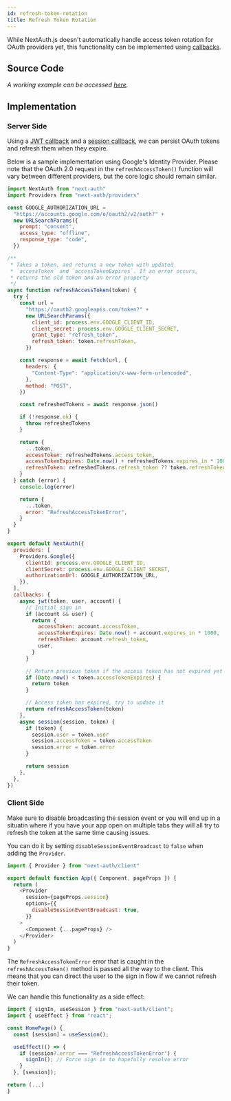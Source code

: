 ```yaml
---
id: refresh-token-rotation
title: Refresh Token Rotation
---
```


While NextAuth.js doesn't automatically handle access token rotation for OAuth providers yet, this functionality can be implemented using [callbacks](https://next-auth.js.org/configuration/callbacks).

## Source Code

_A working example can be accessed [here](https://github.com/lawrencecchen/next-auth-refresh-tokens)._

## Implementation

### Server Side

Using a [JWT callback](https://next-auth.js.org/configuration/callbacks#jwt-callback) and a [session callback](https://next-auth.js.org/configuration/callbacks#session-callback), we can persist OAuth tokens and refresh them when they expire.

Below is a sample implementation using Google's Identity Provider. Please note that the OAuth 2.0 request in the `refreshAccessToken()` function will vary between different providers, but the core logic should remain similar.

```js title="pages/auth/[...nextauth.js]"
import NextAuth from "next-auth"
import Providers from "next-auth/providers"

const GOOGLE_AUTHORIZATION_URL =
  "https://accounts.google.com/o/oauth2/v2/auth?" +
  new URLSearchParams({
    prompt: "consent",
    access_type: "offline",
    response_type: "code",
  })

/**
 * Takes a token, and returns a new token with updated
 * `accessToken` and `accessTokenExpires`. If an error occurs,
 * returns the old token and an error property
 */
async function refreshAccessToken(token) {
  try {
    const url =
      "https://oauth2.googleapis.com/token?" +
      new URLSearchParams({
        client_id: process.env.GOOGLE_CLIENT_ID,
        client_secret: process.env.GOOGLE_CLIENT_SECRET,
        grant_type: "refresh_token",
        refresh_token: token.refreshToken,
      })

    const response = await fetch(url, {
      headers: {
        "Content-Type": "application/x-www-form-urlencoded",
      },
      method: "POST",
    })

    const refreshedTokens = await response.json()

    if (!response.ok) {
      throw refreshedTokens
    }

    return {
      ...token,
      accessToken: refreshedTokens.access_token,
      accessTokenExpires: Date.now() + refreshedTokens.expires_in * 1000,
      refreshToken: refreshedTokens.refresh_token ?? token.refreshToken, // Fall back to old refresh token
    }
  } catch (error) {
    console.log(error)

    return {
      ...token,
      error: "RefreshAccessTokenError",
    }
  }
}

export default NextAuth({
  providers: [
    Providers.Google({
      clientId: process.env.GOOGLE_CLIENT_ID,
      clientSecret: process.env.GOOGLE_CLIENT_SECRET,
      authorizationUrl: GOOGLE_AUTHORIZATION_URL,
    }),
  ],
  callbacks: {
    async jwt(token, user, account) {
      // Initial sign in
      if (account && user) {
        return {
          accessToken: account.accessToken,
          accessTokenExpires: Date.now() + account.expires_in * 1000,
          refreshToken: account.refresh_token,
          user,
        }
      }

      // Return previous token if the access token has not expired yet
      if (Date.now() < token.accessTokenExpires) {
        return token
      }

      // Access token has expired, try to update it
      return refreshAccessToken(token)
    },
    async session(session, token) {
      if (token) {
        session.user = token.user
        session.accessToken = token.accessToken
        session.error = token.error
      }

      return session
    },
  },
})
```

### Client Side

Make sure to disable broadcasting the session event or you will end up in a situatin where if you have your app open on multiple tabs they will all try to refresh the token at the same time causing issues.

You can do it by setting `disableSessionEventBroadcast` to `false` when adding the `Provider`.

```js title="pages/_app.js"
import { Provider } from "next-auth/client"

export default function App({ Component, pageProps }) {
  return (
    <Provider
      session={pageProps.session}
      options={{
        disableSessionEventBroadcast: true,
      }}
    >
      <Component {...pageProps} />
    </Provider>
  )
}
```

The `RefreshAccessTokenError` error that is caught in the `refreshAccessToken()` method is passed all the way to the client. This means that you can direct the user to the sign in flow if we cannot refresh their token.

We can handle this functionality as a side effect:

```js title="pages/auth/[...nextauth.js]"
import { signIn, useSession } from "next-auth/client";
import { useEffect } from "react";

const HomePage() {
  const [session] = useSession();

  useEffect(() => {
    if (session?.error === "RefreshAccessTokenError") {
      signIn(); // Force sign in to hopefully resolve error
    }
  }, [session]);

return (...)
}
```
